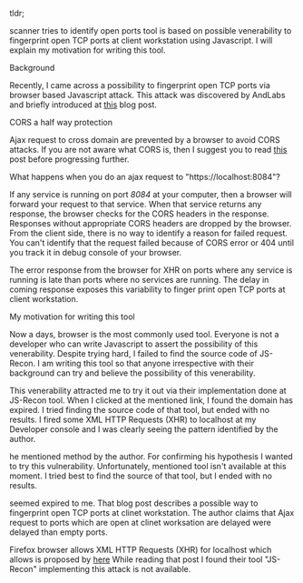 tldr;

scanner tries to identify open ports
tool is based on possible venerability to fingerprint open TCP ports at client
workstation using Javascript. I will explain my motivation for writing this
tool.


Background

Recently, I came across a possibility to fingerprint open TCP ports via browser
based Javascript attack. This attack was discovered by AndLabs and briefly
introduced at
[this](http://blog.andlabs.org/2010/12/port-scanning-with-html5-and-js-recon.html)
blog post.

CORS a half way protection

Ajax request to cross domain are prevented by a browser to avoid CORS attacks.
If you are not aware what CORS is, then I suggest you to read [this][cors_guide]
post before progressing further.

What happens when you do an ajax request to "https://localhost:8084"?

If any service is running on port *8084* at your computer, then a browser will
forward your request to that service. When that service returns any response,
the browser checks for the CORS headers in the response. Responses without
appropriate CORS headers are dropped by the browser. From the client side, there
is no way to identify a reason for failed request. You can't identify that the
request failed because of CORS error or 404 until you track it in debug console
of your browser.

The error response from the browser for XHR on ports where any service is
running is late than ports where no services are running. The delay in coming
response exposes this variability to finger print open TCP ports at client
workstation.


My motivation for writing this tool

Now a days, browser is the most commonly used tool. Everyone is not a developer
who can write Javascript to assert the possibility of this venerability. Despite
trying hard, I failed to find the source code of JS-Recon. I am writing this
tool so that anyone irrespective with their background can try and believe the
possibility of this venerability.


This venerability attracted me to try it out via their implementation done at
JS-Recon tool. When I clicked at the mentioned link, I found the domain has
expired.  I tried finding the source code of that tool, but ended with no
results. I fired some XML HTTP Requests (XHR) to localhost at my Developer
console and I was clearly seeing the pattern identified by the author.  


he mentioned method by the author. For confirming his
hypothesis I wanted to try this vulnerability. Unfortunately, mentioned tool
isn't available at this moment. I tried best to find the source of that tool,
but I ended with no results.


seemed expired to me. That blog
post describes a possible way to fingerprint open TCP ports at clinet
workstation. The author claims that Ajax request to ports which are open at
clinet worksation are delayed  were delayed than empty ports. 


Firefox browser allows XML HTTP Requests (XHR) for localhost which allows is
proposed by [here]() While reading that post I found their tool "JS-Recon"
implementing this attack is not available.

[cors_guide]: https://add-cors-guide.com
